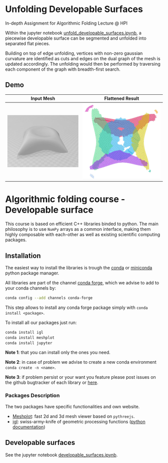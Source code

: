 # Unfolding Developable Surfaces
In-depth Assignment for Algorithmic Folding Lecture @ HPI

Within the jupyter notebook [unfold_developable_surfaces.ipynb](https://github.com/chiaojfang/Developable-Surfaces-Unfolding/blob/master/unfold_developable_surfaces.ipynb), a piecewise developable surface can be segmented and unfolded into separated flat pieces.

Building on top of edge unfolding, vertices with non-zero gaussian curvature are identified as cuts and edges on the dual graph of the mesh is updated accordingly. The unfolding would then be performed by traversing each component of the graph with breadth-first search.

## Demo

| Input Mesh | Flattened Result |
|------------|------------------|
|![input](data/lilium_model.png) | ![output](data/lilium_flattened.jpg)|

Algorithmic folding course - Developable surface
=======

This course is based on efficient C++ libraries binded to python.
The main philosophy is to use `NumPy` arrays as a common interface, making them highly composable with each-other as well as existing scientific computing packages.

## Installation

The easiest way to install the libraries is trough the [conda](https://anaconda.org/) or [miniconda](https://docs.conda.io/en/latest/miniconda.html) python package manager.

All libraries are part of the channel [conda forge](https://conda-forge.org/), which we advise to add to your conda channels by:
```bash
conda config --add channels conda-forge
```
This step allows to install any conda forge package simply with `conda install <package>`.

To install all our packages just run:
```bash
conda install igl
conda install meshplot
conda install jupyter
```

**Note 1**: that you can install only the ones you need.

**Note 2**: in case of problem we advise to create a new conda environment `conda create -n <name>`.

**Note 3**: if problem persist or your want you feature please post issues on the github bugtracker of each library or [here](https://github.com/geometryprocessing/geometric-computing-python/issues).

### Packages Description

The two packages have specific functionalities and own website.

- [Meshplot](https://skoch9.github.io/meshplot/): fast 2d and 3d mesh viewer based on `pythreejs`.
- [igl](https://libigl.github.io/): swiss-army-knife of geometric processing functions ([python documentation](https://libigl.github.io/libigl-python-bindings/))

## Developable surfaces

See the jupyter notebook [developable_surfaces.ipynb](https://github.com/HassoPlattnerInstituteHCI/Algorithmic-Folding/blob/developable_surface/developable_surfaces.ipynb).
